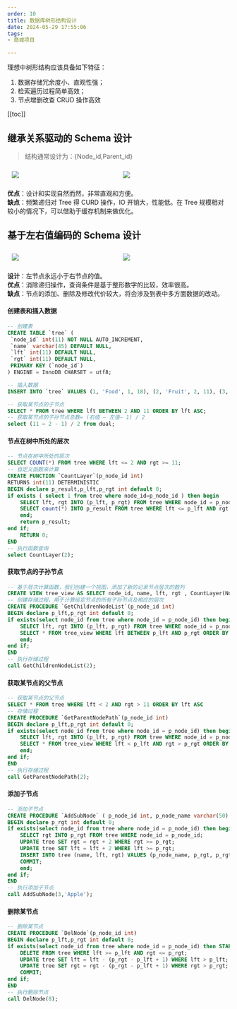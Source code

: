 ```yaml
---
order: 10
title: 数据库树形结构设计
date: 2024-05-29 17:55:06
tags:
- 商城项目

---
```


理想中树形结构应该具备如下特征：

1. 数据存储冗余度⼩、直观性强；
2. 检索遍历过程简单⾼效；
3. 节点增删改查 CRUD 操作⾼效

<!-- more -->
[[toc]]

## 继承关系驱动的 Schema 设计

> 结构通常设计为：{Node_id,Parent_id}

<div style="display: flex;max-height: 260px;">
    <img src="https://blog.yoyoyo.me/usr/uploads/2019/08/1181538684.gif" style="margin: 10px;flex-grow:1;">
    <img src="https://blog.yoyoyo.me/usr/uploads/2019/08/812707275.gif" style="margin: 10px;flex-grow:1;">
</div>

**优点**：设计和实现⾃然⽽然，⾮常直观和⽅便。<br/>
**缺点**：频繁递归对 Tree 得 CURD 操作，IO 开销大，性能低。在 Tree 规模相对较⼩的情况下，可以借助于缓存机制来做优化。

## 基于左右值编码的 Schema 设计

<div style="display: flex;">
    <img src="https://blog.yoyoyo.me/usr/uploads/2019/08/1030988837.gif" style="margin: 10px;flex-grow:1;">
    <img src="https://blog.yoyoyo.me/usr/uploads/2019/08/826477184.gif" style="margin: 10px;flex-grow:1;">
</div>

**设计**：左节点永远小于右节点的值。<br/>
**优点**：消除递归操作，查询条件是基于整形数字的⽐较，效率很⾼。<br/>
**缺点**：节点的添加、删除及修改代价较⼤，将会涉及到表中多⽅⾯数据的改动。

#### 创建表和插入数据

```sql
-- 创建表
CREATE TABLE `tree` (
 `node_id` int(11) NOT NULL AUTO_INCREMENT,
 `name` varchar(45) DEFAULT NULL,
 `lft` int(11) DEFAULT NULL,
 `rgt` int(11) DEFAULT NULL,
 PRIMARY KEY (`node_id`)
) ENGINE = InnoDB CHARSET = utf8;

-- 插⼊数据
INSERT INTO `tree` VALUES (1, 'Food', 1, 18), (2, 'Fruit', 2, 11), (3, 'Red', 3, 6), (4, 'Cherry', 4, 5), (5, 'Yellow', 7, 10), (6, 'Banana', 8, 9), (7, 'Meat', 12, 17), (8, 'Beef', 13, 14), (9, 'Pork', 15, 16);

-- 获取某节点的⼦节点
SELECT * FROM tree WHERE lft BETWEEN 2 AND 11 ORDER BY lft ASC;
-- 获取某节点的⼦孙节点总数= (右值 – 左值– 1) / 2
select (11 – 2 - 1) / 2 from dual;
```

#### 节点在树中所处的层次

```sql
-- 节点在树中所处的层次
SELECT COUNT(*) FROM tree WHERE lft <= 2 AND rgt >= 11;
-- ⾃定义函数来计算
CREATE FUNCTION `CountLayer`(p_node_id int)
RETURNS int(11) DETERMINISTIC
BEGIN declare p_result,p_lft,p_rgt int default 0;
if exists ( select 1 from tree where node_id=p_node_id ) then begin
    SELECT lft, rgt INTO (p_lft, p_rgt) FROM tree WHERE node_id = p_node_id;
    SELECT count(*) INTO p_result FROM tree WHERE lft <= p_lft AND rgt >= p_rgt;
    end;
    return p_result;
end if;
    RETURN 0;
END
-- 执行函数查询
select CountLayer(2);
```

#### 获取节点的子孙节点

```sql
-- 基于层次计算函数，我们创建⼀个视图，添加了新的记录节点层次的数列
CREATE VIEW tree_view AS SELECT node_id, name, lft, rgt , CountLayer(Node_id) AS layer FROM tree ORDER BY Lft
-- 创建存储过程，⽤于计算给定节点的所有⼦孙节点及相应的层次
CREATE PROCEDURE `GetChildrenNodeList`(p_node_id int)
BEGIN declare p_lft,p_rgt int default 0;
if exists(select node_id from tree where node_id = p_node_id) then begin
    SELECT lft, rgt INTO (p_lft, p_rgt) FROM tree WHERE node_id = p_node_id;
    SELECT * FROM tree_view WHERE lft BETWEEN p_lft AND p_rgt ORDER BY lft ASC;
    end;
end if;
END
-- 执行存储过程
call GetChildrenNodeList(2);
```

#### 获取某节点的⽗节点

```sql
-- 获取某节点的⽗节点
SELECT * FROM tree WHERE lft < 2 AND rgt > 11 ORDER BY lft ASC
-- 存储过程
CREATE PROCEDURE `GetParentNodePath`(p_node_id int)
BEGIN declare p_lft,p_rgt int default 0;
if exists(select node_id from tree where node_id = p_node_id) then begin
    SELECT lft, rgt INTO (p_lft, p_rgt) FROM tree WHERE node_id = p_node_id;
    SELECT * FROM tree_view WHERE lft < p_lft AND rgt > p_rgt ORDER BY lft ASC;
    end;
end if;
END
-- 执行存储过程
call GetParentNodePath(2);
```

#### 添加⼦节点

```sql
-- 添加⼦节点
CREATE PROCEDURE `AddSubNode` ( p_node_id int, p_node_name varchar(50) )
BEGIN declare p_rgt int default 0;
if exists(select node_id from tree where node_id = p_node_id) then begin START TRANSACTION;
    SELECT rgt INTO p_rgt FROM tree WHERE node_id = p_node_id;
    UPDATE tree SET rgt = rgt + 2 WHERE rgt >= p_rgt;
    UPDATE tree SET lft = lft + 2 WHERE lft >= p_rgt;
    INSERT INTO tree (name, lft, rgt) VALUES (p_node_name, p_rgt, p_rgt + 1);
    COMMIT;
    end;
end if;
END
-- 执行添加⼦节点
call AddSubNode(3,'Apple');
```

#### 删除某节点

```sql
-- 删除某节点
CREATE PROCEDURE `DelNode`(p_node_id int)
BEGIN declare p_lft,p_rgt int default 0;
if exists(select node_id from tree where node_id = p_node_id) then START TRANSACTION;
    DELETE FROM tree WHERE lft >= p_lft AND rgt <= p_rgt;
    UPDATE tree SET lft = lft - (p_rgt - p_lft + 1) WHERE lft > p_lft;
    UPDATE tree SET rgt = rgt - (p_rgt - p_lft + 1) WHERE rgt > p_rgt;
    COMMIT;
end if;
END
-- 执行删除节点
call DelNode(8);
```
